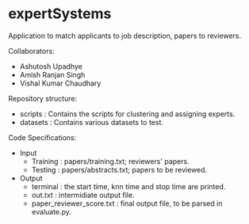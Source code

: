 # expertSystems
Application to match applicants to job description, papers to reviewers. 

Collaborators: 
  - Ashutosh Upadhye
  - Amish Ranjan Singh
  - Vishal Kumar Chaudhary

Repository structure: 
  - scripts : Contains the scripts for clustering and assigning experts.
  - datasets : Contains various datasets to test.
  
Code Specifications: 
  - Input 
    - Training : papers/training.txt; reviewers' papers.
    - Testing : papers/abstracts.txt; papers to be reviewed. 
  - Output
    - terminal : the start time, knn time and stop time are printed. 
    - out.txt : intermidiate output file.
    - paper_reviewer_score.txt : final output file, to be parsed in evaluate.py.
